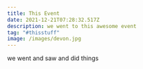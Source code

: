 ```yaml
---
title: This Event
date: 2021-12-21T07:28:32.517Z
description: we went to this awesome event
tag: "#thisstuff"
image: /images/devon.jpg
---
```

we went and saw and did things